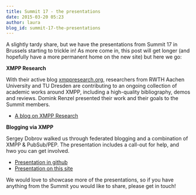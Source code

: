 ```yaml
---
title: Summit 17 - the presentations
date: 2015-03-20 05:23
author: laura
blog_id: summit-17-the-presentations
---
```


A slightly tardy share, but we have the presentations from Summit 17 in Brussels starting to trickle in! As more come in, this post will get longer (and hopefully have a more permanent home on the new site) but here we go:

**XMPP Research**

With their active blog [xmppresearch.org](http://xmppresearch.org/), researchers from RWTH Aachen University and TU Dresden are contributing to an ongoing collection of academic works around XMPP, including a high-quality bibliography, demos and reviews. Domink Renzel presented their work and their goals to the Summit members.
-   [A blog on XMPP Research](http://xmpp.org/files/xmpp_research_org.pdf)

**Blogging via XMPP**

Sergey Dobrov walked us through federated blogging and a combination of XMPP & PubSub/PEP. The presentation includes a call-out for help, and hwo you can get involved.
-   [Presentation in github](http://jbinary.github.io/xmpp-blogging-presentation/)
-   [Presentation on this site](http://xmpp.org/files/xmpp_blogging.pdf)

We would love to showcase more of the presentations, so if you have anything from the Summit you would like to share, please get in touch!

